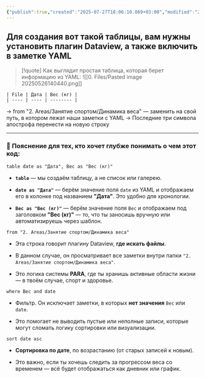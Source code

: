 ```yaml
---
{"publish":true,"created":"2025-07-27T18:06:10.869+03:00","modified":"2025-08-02T13:22:10.839+03:00","cssclasses":""}
---
```



## Для создания вот такой таблицы, вам нужны установить плагин Dataview, а также включить в заметке YAML


>[!quote] Как выглядит простая таблица, которая берет информацию из YAML:
>![[0. Files/Pasted image 20250526140440.png]]

```
| File | Дата | Вес (кг) |
| ---- | ---- | -------- |

```

-> from "2. Areas/Занятие спортом/Динамика веса" — заменить на свой путь, в котором лежат наши заметки с YAML
-> Последние три символа апострофа перенести на новую строку


---



### 🧠 Пояснение для тех, кто хочет глубже понимать о чем этот код:

`table date as "Дата", Вес as "Вес (кг)"`

- **`table`** — мы создаём таблицу, а не список или галерею.
    
- **`date as "Дата"`** — берём значение поля `date` из YAML и отображаем его в колонке под названием **"Дата"**. Это удобно для хронологии.
    
- **`Вес as "Вес (кг)"`** — берём значение поля `Вес` и отображаем под заголовком **"Вес (кг)"** — то, что ты заносишь вручную или автоматизируешь через шаблон.
    

`from "2. Areas/Занятие спортом/Динамика веса"`

- Эта строка говорит плагину Dataview, **где искать файлы**.
    
- В данном случае, он просматривает все заметки внутри папки `"2. Areas/Занятие спортом/Динамика веса"`.
    
- Это логика системы **PARA**, где ты хранишь активные области жизни — в твоём случае, спорт и здоровье.
    

`where Вес and date`

- Фильтр. Он исключает заметки, в которых **нет значения** `Вес` или `date`.
    
- Это помогает не выводить пустые или неполные записи, которые могут сломать логику сортировки или визуализации.
    

`sort date asc`

- **Сортировка по дате**, по возрастанию (от старых записей к новым).
    
- Это важно, если ты хочешь следить за прогрессом веса со временем — всё будет отображаться как дневник или график.
